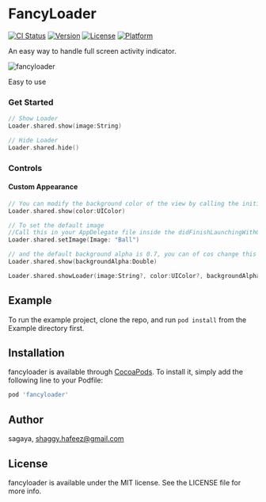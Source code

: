 # FancyLoader

[![CI Status](https://img.shields.io/travis/sagaya/fancyloader.svg?style=flat)](https://travis-ci.org/sagaya/fancyloader)
[![Version](https://img.shields.io/cocoapods/v/fancyloader.svg?style=flat)](https://cocoapods.org/pods/fancyloader)
[![License](https://img.shields.io/cocoapods/l/fancyloader.svg?style=flat)](https://cocoapods.org/pods/fancyloader)
[![Platform](https://img.shields.io/cocoapods/p/fancyloader.svg?style=flat)](https://cocoapods.org/pods/fancyloader)

An easy way to handle full screen activity indicator.

![fancyloader](https://i.imgur.com/XuRlg94.gif)

Easy to use

### Get Started

```swift
// Show Loader
Loader.shared.show(image:String)

// Hide Loader
Loader.shared.hide()
```

### Controls

#### Custom Appearance

```swift
// You can modify the background color of the view by calling the initializer
Loader.shared.show(color:UIColor)

// To set the default image
//Call this in your AppDelegate file inside the didFinishLaunchingWithOptions function
Loader.shared.setImage(Image: "Ball")

// and the default background alpha is 0.7, you can of cos change this or set 1 so you can set custome color alpha
Loader.shared.show(backgroundAlpha:Double)

Loader.shared.showLoader(image:String?, color:UIColor?, backgroundAlpha:Double?)
```

## Example

To run the example project, clone the repo, and run `pod install` from the Example directory first.



## Installation

fancyloader is available through [CocoaPods](https://cocoapods.org). To install
it, simply add the following line to your Podfile:

```ruby
pod 'fancyloader'
```

## Author

sagaya, shaggy.hafeez@gmail.com

## License

fancyloader is available under the MIT license. See the LICENSE file for more info.
